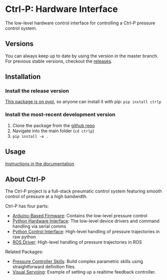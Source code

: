 # Ctrl-P: Hardware Interface
The low-level hardware control interface for controlling a Ctrl-P pressure control system.

## Versions
You can always keep up to date by using the version in the master branch. For previous stable versions, checkout the [releases](https://github.com/cbteeple/ctrlp/releases).

## Installation
### Install the release version
[This package is on pypi](https://pypi.org/project/ctrlp/), so anyone can install it with pip: `pip install ctrlp`

### Install the most-recent development version
1. Clone the package from the [github repo](https://github.com/cbteeple/ctrlp)
2. Navigate into the main folder (`cd ctrlp`)
3. `pip install -e .`


## Usage
[Instructions in the documentation](https://ctrl-p.cbteeple.com/top-level)

## About Ctrl-P
The Ctrl-P project is a full-stack pneumatic control system featuring smooth control of pressure at a high bandwidth.

Ctrl-P has four parts:
- [Arduino-Based Firmware](https://github.com/cbteeple/pressure_controller): Contains the low-level pressure control
- [Python Hardware Interface](https://github.com/cbteeple/ctrlp): The low-level device drivers and command handling via serial comms
- [Python Control Interface](https://github.com/cbteeple/pressure_control_interface): High-level handling of pressure trajectories in raw python
- [ROS Driver](https://github.com/cbteeple/pressure_control_cbt): High-level handling of pressure trajectories in ROS

Related Packages:
- [Pressure Controller Skills](https://github.com/cbteeple/pressure_controller_skills): Build complex parametric skills using straightforward definition files.
- [Visual Servoing](https://github.com/cbteeple/ihm_servoing): Example of setting up a realtime feedback controller.
